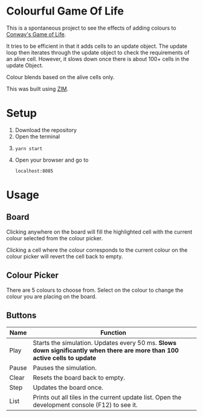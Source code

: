 # Colourful Game Of Life

This is a spontaneous project to see the effects of adding colours to [Conway's Game of Life](https://en.wikipedia.org/wiki/Conway%27s_Game_of_Life).

It tries to be efficient in that it adds cells to an update object. The update loop then iterates through the update object to check the requirements of an alive cell. However, it slows down once there is about 100+ cells in the update Object.

Colour blends based on the alive cells only.

This was built using [ZIM](https://zimjs.com/).

# Setup
1. Download the repository
1. Open the terminal
1.  ```
    yarn start
    ```
1. Open your browser and go to
    ```
    localhost:8085
    ```

# Usage

## Board

Clicking anywhere on the board will fill the highlighted cell with the current colour selected from the colour picker.

Clicking a cell where the colour corresponds to the current colour on the colour picker will revert the cell back to empty.

## Colour Picker

There are 5 colours to choose from. Select on the colour to change the colour you are placing on the board.

## Buttons

| Name | Function |
| - | - |
| Play | Starts the simulation. Updates every 50 ms. **Slows down significantly when there are more than 100 active cells to update** |
| Pause | Pauses the simulation. |
| Clear | Resets the board back to empty. |
| Step | Updates the board once. |
| List | Prints out all tiles in the current update list. Open the development console (F12) to see it. |